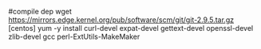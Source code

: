 #compile dep
 wget https://mirrors.edge.kernel.org/pub/software/scm/git/git-2.9.5.tar.gz
[centos]
yum -y install curl-devel expat-devel gettext-devel openssl-devel zlib-devel gcc perl-ExtUtils-MakeMaker
